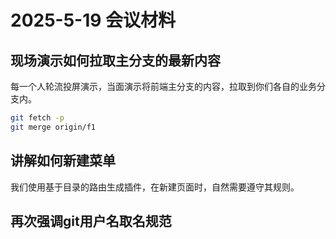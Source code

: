 # 2025-5-19 会议材料

## 现场演示如何拉取主分支的最新内容

每一个人轮流投屏演示，当面演示将前端主分支的内容，拉取到你们各自的业务分支内。

```bash
git fetch -p
git merge origin/f1
```

## 讲解如何新建菜单

我们使用基于目录的路由生成插件，在新建页面时，自然需要遵守其规则。

## 再次强调git用户名取名规范
